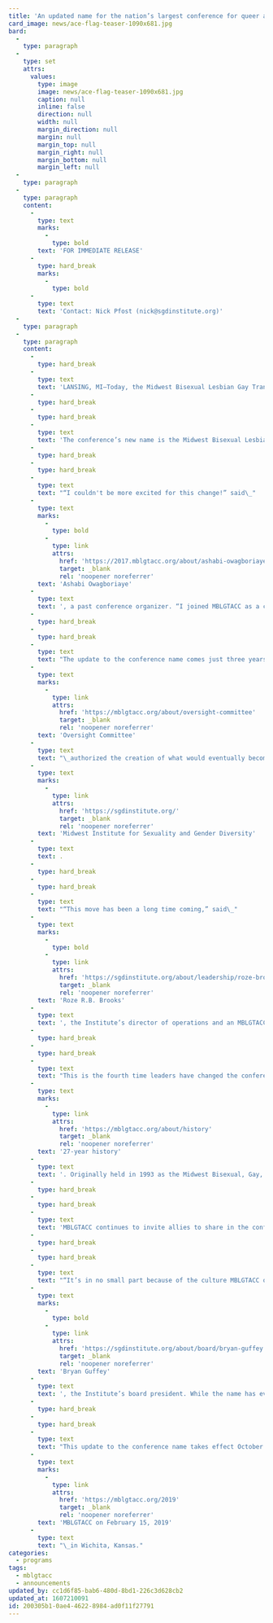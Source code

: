 ```yaml
---
title: 'An updated name for the nation’s largest conference for queer and trans+ college students'
card_image: news/ace-flag-teaser-1090x681.jpg
bard:
  -
    type: paragraph
  -
    type: set
    attrs:
      values:
        type: image
        image: news/ace-flag-teaser-1090x681.jpg
        caption: null
        inline: false
        direction: null
        width: null
        margin_direction: null
        margin: null
        margin_top: null
        margin_right: null
        margin_bottom: null
        margin_left: null
  -
    type: paragraph
  -
    type: paragraph
    content:
      -
        type: text
        marks:
          -
            type: bold
        text: 'FOR IMMEDIATE RELEASE'
      -
        type: hard_break
        marks:
          -
            type: bold
      -
        type: text
        text: 'Contact: Nick Pfost (nick@sgdinstitute.org)'
  -
    type: paragraph
  -
    type: paragraph
    content:
      -
        type: hard_break
      -
        type: text
        text: 'LANSING, MI—Today, the Midwest Bisexual Lesbian Gay Transgender Ally College Conference, America’s largest and oldest conference for queer and trans+ college students, is changing its name and taking an important next step in intentionally recognizing and centering the needs of asexual students in its collective work.'
      -
        type: hard_break
      -
        type: hard_break
      -
        type: text
        text: 'The conference’s new name is the Midwest Bisexual Lesbian Gay Transgender Asexual College Conference.'
      -
        type: hard_break
      -
        type: hard_break
      -
        type: text
        text: "“I couldn't be more excited for this change!” said\_"
      -
        type: text
        marks:
          -
            type: bold
          -
            type: link
            attrs:
              href: 'https://2017.mblgtacc.org/about/ashabi-owagboriaye.html'
              target: _blank
              rel: 'noopener noreferrer'
        text: 'Ashabi Owagboriaye'
      -
        type: text
        text: ', a past conference organizer. “I joined MBLGTACC as a chair in 2017 because I wanted to represent and open up dialogue for those who felt underrepresented in this identity. For me, the move to the ''A'' standing for asexual means being able to recognize queerness encompassing several amazing things and all the ways to express them. I''m so glad that we are taking steps to help the people in this community feel safe and seen.”'
      -
        type: hard_break
      -
        type: hard_break
      -
        type: text
        text: "The update to the conference name comes just three years after MBLGTACC\_"
      -
        type: text
        marks:
          -
            type: link
            attrs:
              href: 'https://mblgtacc.org/about/oversight-committee'
              target: _blank
              rel: 'noopener noreferrer'
        text: 'Oversight Committee'
      -
        type: text
        text: "\_authorized the creation of what would eventually become the\_"
      -
        type: text
        marks:
          -
            type: link
            attrs:
              href: 'https://sgdinstitute.org/'
              target: _blank
              rel: 'noopener noreferrer'
        text: 'Midwest Institute for Sexuality and Gender Diversity'
      -
        type: text
        text: .
      -
        type: hard_break
      -
        type: hard_break
      -
        type: text
        text: "“This move has been a long time coming,” said\_"
      -
        type: text
        marks:
          -
            type: bold
          -
            type: link
            attrs:
              href: 'https://sgdinstitute.org/about/leadership/roze-brooks'
              target: _blank
              rel: 'noopener noreferrer'
        text: 'Roze R.B. Brooks'
      -
        type: text
        text: ', the Institute’s director of operations and an MBLGTACC 2014 conference chair. “I—as well as other previous conference planners now involved with the Institute—have heard consistent and increased critique of the longstanding interpretation of ‘A’ in our conference name to mean ‘ally.’ As a team dedicated to recentering identities and experiences that are not part of the dominant narrative, we collectively understood that this was a shift that required our action, and we are thrilled to make this progress." This isn''t the end of the work on behalf of asexual students, Brooks added. "Today, that progress is in name, and moving forward it will also be rooted in practice as we continue to build coalition with the asexual community to truly expand our program to center these experiences.”'
      -
        type: hard_break
      -
        type: hard_break
      -
        type: text
        text: "This is the fourth time leaders have changed the conference name in its\_"
      -
        type: text
        marks:
          -
            type: link
            attrs:
              href: 'https://mblgtacc.org/about/history'
              target: _blank
              rel: 'noopener noreferrer'
        text: '27-year history'
      -
        type: text
        text: '. Originally held in 1993 as the Midwest Bisexual, Gay, and Lesbian College Conference (MBGLCC), the second annual gathering was held a year later under the re-ordered name Midwest, Bisexual, Lesbian, and Gay College Conference (MBLGCC). The name was updated again in 1997 to center transgender students (MBLGTCC), and in 2001 to add “ally” (MBLGTACC). Each of these changes came about through the efforts and initiative of students and student organizers.'
      -
        type: hard_break
      -
        type: hard_break
      -
        type: text
        text: 'MBLGTACC continues to invite allies to share in the conference space and to learn through the views and experiences of queer and trans+ folx, as well as fellow allies.'
      -
        type: hard_break
      -
        type: hard_break
      -
        type: text
        text: "“It’s in no small part because of the culture MBLGTACC organizers and the Institute have been careful to support that our allies have so readily gotten behind this transition and its purpose. Allyship is an action, and they’re walking the walk—they’re actively doing the work of decentering themselves while centering the most marginalized. This is a natural next step,” said\_"
      -
        type: text
        marks:
          -
            type: bold
          -
            type: link
            attrs:
              href: 'https://sgdinstitute.org/about/board/bryan-guffey'
              target: _blank
              rel: 'noopener noreferrer'
        text: 'Bryan Guffey'
      -
        type: text
        text: ', the Institute’s board president. While the name has evolved, “what it doesn’t change is that allyship—true allyship—is necessary to continue radical change and transformation in the way our society operates. We warmly and enthusiastically welcome all who are committed to that work.”'
      -
        type: hard_break
      -
        type: hard_break
      -
        type: text
        text: "This update to the conference name takes effect October 1, 2018 and applies to all current and future business purposes. Historical references to the conference will continue to align with the established practice of using the name or acronym at the time the conference was held, followed by the year. Instances of the full MBLGTACC name will be updated on conference and Institute websites and social media by October 15, with print materials, collateral, and ephemera updated as they’re replenished. A formal announcement will also be made to all conference attendees at\_"
      -
        type: text
        marks:
          -
            type: link
            attrs:
              href: 'https://mblgtacc.org/2019'
              target: _blank
              rel: 'noopener noreferrer'
        text: 'MBLGTACC on February 15, 2019'
      -
        type: text
        text: "\_in Wichita, Kansas."
categories:
  - programs
tags:
  - mblgtacc
  - announcements
updated_by: cc1d6f85-bab6-480d-8bd1-226c3d628cb2
updated_at: 1607210091
id: 200305b1-0ae4-4622-8984-ad0f11f27791
---
```

